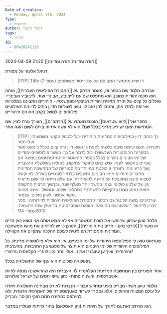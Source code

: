 ```yaml
---
Date of creation:
  - Monday, April 8th, 2024
Type:
  - מחשבות
Author: דניאל אלעזר
tags:
  - לסידור
ID:
  - 80420242120
---
```

2024-04-08
21:20
[[תורה ומדינה|תורה ומדינה]]

דניאל אלעזר על מסורת:

> [!TIP] Title
> דו שיח מתמשך המבוסס על ערכי יסוד משותפים
> (עמוד 7)



אברהם מלמד שם בספר זה, מאמר מרתק על [[המסורת הפוליטית העברית]], אותה הוא מכנה יהודית כמובן. הוא מתפלס שם עם לייבוביץ, אבינרי ועוד.
לייבוביץ ואבינרי- שוללים כל קיום של תורה מדינית יהודית
רביצקי ופונקשנטיין- היהודים התבוננו במלכויות אירופה ולמדו מהן, והגיבו להן
זאב לוי טוען לשוליות הדיון ביחס לדיונים תאולוגיים פילוסופיים למשל בקרב ההוגים היהודיים

בספר של [[ליאו שטראוס]] הוכנס מאמרו על [[הרמב"ם]], העורך טרח לציין שם הסתייגות האם יש דיון מדיני בכלל שם?
הוא לא עשה את זה ביחס לשום הוגה אחר.

> [!TIP] כך כותב:
> דיון בפילוסופיה המדינית היהודית יכול לסבול מקושי משמעותי, אולי חסר  
תקררה. האם קיימת סיבה כלשהי להניח כי נושא דיון כזה קיים בכלל ל מעט מאד  
בספרות ההיסטורית העכשווית יכול לרמה על כך. כאשר פילוסופים יהודיים  
של ימי הביניים נזכרים בכלל כספרי ההיסטוריה המתפרסמים בימינה הם  
נוכרים בהקשר לעניין שיש בהם לחוקרי עתיקות, כחוליה בשלשלת ההעברה  
של הרעיונות. הזנחה זו בולטת במיוחד בהיסטוריות של המחשבה המדינית;  
מחברים יהודיים מימי הביניים נחשבים בלתי רלוונטיים בעליל. לא יקשה  
למצוא סיבה מתקבלת על הדעת להעדר זה: עם שלא הייתה לר שום מראית  
עין של שלטון פוליטי עצמי במשך יותר מאלף שנה, ובמשך מרבית התקופה  
הזאת נמנע ממנו בתקיפות להשתתף בתהליכי שלטון וממשל . איננו מהווה  
מקור אפשרי לעיון פוליטי עצמאי.  
עורך/כים: משה הלינגרשם הספר: המסורת הפוליטית היהודית לדורותיה : ספר זיכרון לדניאל י' אלעזרשם ההוצאה: הוצאת אוניברסיטת בר אילן שנת ההוצאה: 2010עמוד: 114

מלמד טוען שכיוון שחיפשו את תורת המשטרים אזי לא מצאו אותה
אני מוצא כאן הדים או מקור ל [[לורברבוים - הריבונות היהודית]], הטוען כי יש להרחיב את מושג המשחבה המדינית והמסורת הפוליטית לעולם ההלכה שמקיים את הקהילה.


שטראוס טוען כי הפילוספיה היהודית של ימי הביניים, אין היא אלא פילוסופיה מדינית.
כל הפילוסופיה היהודית של ימי היבניים היא תוצר של מפגש בין התרבויות, מהערבית והיהודית, ואיך ען עיצבו זו את זו. אולי יותר נכון לומר- הקלאסית והיהודי?

תאולוגיה פוליטית היא ענף של התאולוגיה בכלל.

אחד הפערים בין המחשבה המדינית הקלאסית לזו העברית היא שהראשונה מנסה להיות אוניברלסית, והשניה פחות- כיוון שיש יחסים של ישראל ואלוהים.


מלמד טוען משהו מבריק בעיני ומחדש עבורי-
הנצרות לא רק מבחינה תאולוגית ויתרה על עולם המצוות והחוקים, אלא גםכ די לשרוד באטמוספירה של האמרפיה הרומית, ולא להיתפס כחתירה תחת חוקי הקיסר.
מבריק.

הוא מרחיב זאת גם לתורך של היהדוית (והן האסלאם) בחור כדתות שנולדו במדבר.






